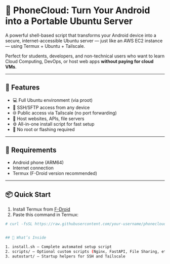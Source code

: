 # 📱 PhoneCloud: Turn Your Android into a Portable Ubuntu Server

A powerful shell-based script that transforms your Android device into a secure, internet-accessible Ubuntu server — just like an AWS EC2 instance — using Termux + Ubuntu + Tailscale.

Perfect for students, developers, and non-technical users who want to learn Cloud Computing, DevOps, or host web apps **without paying for cloud VMs**.

---

## 🚀 Features

- 💻 Full Ubuntu environment (via proot)
- 🔐 SSH/SFTP access from any device
- 🌐 Public access via Tailscale (no port forwarding)
- 📡 Host websites, APIs, file servers
- ⚙️ All-in-one install script for fast setup
- 🧩 No root or flashing required

---

## 🧰 Requirements

- Android phone (ARM64)
- Internet connection
- Termux (F-Droid version recommended)

---

## 📦 Quick Start

1. Install Termux from [F-Droid](https://f-droid.org/en/packages/com.termux/)
2. Paste this command in Termux:

```bash
# curl -fsSL https://raw.githubusercontent.com/your-username/phonecloud/main/install.sh | bash


## 📂 What’s Inside

1. install.sh – Complete automated setup script
2. scripts/ – Optional custom scripts (Nginx, FastAPI, File Sharing, etc.)
3. autostart/ – Startup helpers for SSH and Tailscale